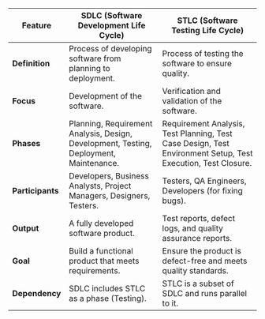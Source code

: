 | Feature              | **SDLC (Software Development Life Cycle)**   | **STLC (Software Testing Life Cycle)**  |
|----------------------|--------------------------------|--------------------------------|
| **Definition**       | Process of developing software from planning to deployment. | Process of testing the software to ensure quality. |
| **Focus**           | Development of the software.  | Verification and validation of the software. |
| **Phases**          | Planning, Requirement Analysis, Design, Development, Testing, Deployment, Maintenance. | Requirement Analysis, Test Planning, Test Case Design, Test Environment Setup, Test Execution, Test Closure. |
| **Participants**    | Developers, Business Analysts, Project Managers, Designers, Testers. | Testers, QA Engineers, Developers (for fixing bugs). |
| **Output**         | A fully developed software product. | Test reports, defect logs, and quality assurance reports. |
| **Goal**            | Build a functional product that meets requirements. | Ensure the product is defect-free and meets quality standards. |
| **Dependency**      | SDLC includes STLC as a phase (Testing). | STLC is a subset of SDLC and runs parallel to it. |